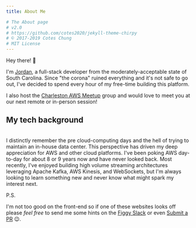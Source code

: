 ```yaml
---
title: About Me

# The About page
# v2.0
# https://github.com/cotes2020/jekyll-theme-chirpy
# © 2017-2019 Cotes Chung
# MIT License
---
```


Hey there! :wave:

I'm [Jordan](https://github.com/mancej), a full-stack developer from the moderately-acceptable state of South Carolina. 
Since "the corona" ruined everything and it's not safe to go out, I've decided to spend every hour of my free-time building 
this platform. 

I also host the [Charleston AWS Meetup](https://www.meetup.com/CHS-Amazon-Web-Services/) group and would love to meet 
you at our next remote or in-person session!


## My tech background
<br/>
I distinctly remember the pre cloud-computing days and the hell of trying to maintain an in-house data center.
This perspective has driven my deep appreciation for AWS and other cloud platforms. I've been poking AWS day-to-day for about 
8 or 9 years now and have never looked back. Most recently, I've enjoyed building high volume streaming architectures 
leveraging Apache Kafka, AWS Kinesis, and WebSockets, but I'm always looking to learn something new 
and never know what might spark my interest next. 

P.S. 

I'm not too good on the front-end so if one of these websites looks off please _feel free_ to send me some hints on the 
[Figgy Slack](https://slack.figgy.dev) or even [Submit a PR](https://github.com/mancej/figgy.dev) :wink:. 
